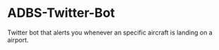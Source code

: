 # ADBS-Twitter-Bot
Twitter bot that alerts you whenever an specific aircraft is landing on a airport.
